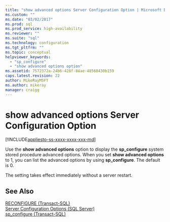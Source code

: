 ```yaml
---
title: "show advanced options Server Configuration Option | Microsoft Docs"
ms.custom: ""
ms.date: "03/02/2017"
ms.prod: sql
ms.prod_service: high-availability
ms.reviewer: ""
ms.suite: "sql"
ms.technology: configuration
ms.tgt_pltfrm: ""
ms.topic: conceptual
helpviewer_keywords: 
  - "sp_configure"
  - "show advanced options option"
ms.assetid: 7572372a-24b6-428f-84ae-48560430b159
caps.latest.revision: 22
author: MikeRayMSFT
ms.author: mikeray
manager: craigg
---
```

# show advanced options Server Configuration Option
[!INCLUDE[appliesto-ss-xxxx-xxxx-xxx-md](../../includes/appliesto-ss-xxxx-xxxx-xxx-md.md)]

  Use the **show advanced options** option to display the **sp_configure** system stored procedure advanced options. When you set **show advanced options** to 1, you can list the advanced options by using **sp_configure**. The default is 0.  
  
 The setting takes effect immediately without a server restart.  
  
## See Also  
 [RECONFIGURE &#40;Transact-SQL&#41;](../../t-sql/language-elements/reconfigure-transact-sql.md)   
 [Server Configuration Options &#40;SQL Server&#41;](../../database-engine/configure-windows/server-configuration-options-sql-server.md)   
 [sp_configure &#40;Transact-SQL&#41;](../../relational-databases/system-stored-procedures/sp-configure-transact-sql.md)  
  
  
